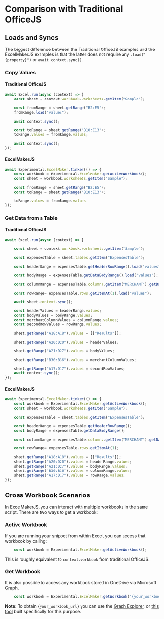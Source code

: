 # Comparison with Traditional OfficeJS
## Loads and Syncs
The biggest difference between the Traditional OfficeJS examples and the ExcelMakerJS examples is that the latter does not require any `.load("{property}")` or `await context.sync()`.

### Copy Values

#### Traditional OfficeJS
```typescript
await Excel.run(async (context) => {
    const sheet = context.workbook.worksheets.getItem("Sample");

    const fromRange = sheet.getRange("B2:E5");
    fromRange.load("values");

    await context.sync();

    const toRange = sheet.getRange("B10:E13");
    toRange.values = fromRange.values;

    await context.sync();
});
```

#### ExcelMakerJS
```typescript
await Experimental.ExcelMaker.tinker(() => {
    const workbook = Experimental.ExcelMaker.getActiveWorkbook();
    const sheet = workbook.worksheets.getItem("Sample");

    const fromRange = sheet.getRange("B2:E5");
    const toRange = sheet.getRange("B10:E13");

    toRange.values = fromRange.values
});
```


### Get Data from a Table
#### Traditional OfficeJS
```typescript
await Excel.run(async (context) => {

    const sheet = context.workbook.worksheets.getItem("Sample");

    const expensesTable = sheet.tables.getItem("ExpensesTable");

    const headerRange = expensesTable.getHeaderRowRange().load("values");

    const bodyRange = expensesTable.getDataBodyRange().load("values");

    const columnRange = expensesTable.columns.getItem("MERCHANT").getDataBodyRange().load("values");

    const rowRange= expensesTable.rows.getItemAt(1).load("values");

    await sheet.context.sync();

    const headerValues = headerRange.values;
    const bodyValues = bodyRange.values;
    const merchantColumnValues = columnRange.values;
    const secondRowValues = rowRange.values;

    sheet.getRange("A18:A18").values = [["Results"]];

    sheet.getRange("A20:D20").values = headerValues;

    sheet.getRange("A21:D27").values = bodyValues;

    sheet.getRange("B30:B36").values = merchantColumnValues;

    sheet.getRange("A17:D17").values = secondRowValues;
    await context.sync();
});
```

#### ExcelMakerJS
```typescript
await Experimental.ExcelMaker.tinker(() => {
    const workbook = Experimental.ExcelMaker.getActiveWorkbook();
    const sheet = workbook.worksheets.getItem("Sample");

    const expensesTable = sheet.tables.getItem("ExpensesTable");

    const headerRange = expensesTable.getHeaderRowRange();
    const bodyRange = expensesTable.getDataBodyRange();

    const columnRange = expensesTable.columns.getItem("MERCHANT").getDataBodyRange();

    const rowRange= expensesTable.rows.getItemAt(1);

    sheet.getRange("A18:A18").values = [["Results"]];
    sheet.getRange("A20:D20").values = headerRange.values;
    sheet.getRange("A21:D27").values = bodyRange.values;
    sheet.getRange("B30:B36").values = columnRange.values;
    sheet.getRange("A17:D17").values = rowRange.values;
});
```

## Cross Workbook Scenarios
In ExcelMakerJS, you can interact with multiple workbooks in the same script. There are two ways to get a workbook:
### Active Workbook
If you are running your snippet from within Excel, you can access that workbook by calling:
```typescript
    const workbook = Experimental.ExcelMaker.getActiveWorkbook();
```
This is roughly equivalent to `context.workbook` from traditional OfficeJS.
### Get Workbook
It is also possible to access any workbook stored in OneDrive via Microsoft Graph.
```typescript
    const workbook = Experimental.ExcelMaker.getWorkbook('{your_workbook_url}');
```
**Note:** To obtain `{your_workbook_url}` you can use the [Graph Explorer](https://developer.microsoft.com/en-us/graph/graph-explorer), or [this tool](https://onedrivegraphtool.azurewebsites.net/) built specifically for this purpose.